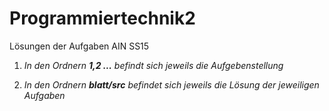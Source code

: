 # Programmiertechnik2
Lösungen der Aufgaben AIN SS15


1. *In den Ordnern ***1,2 ...*** befindt sich jeweils die Aufgebenstellung*

2. *In den Ordnern ***blatt/src*** befindet sich jeweils die Lösung der jeweiligen Aufgaben*
